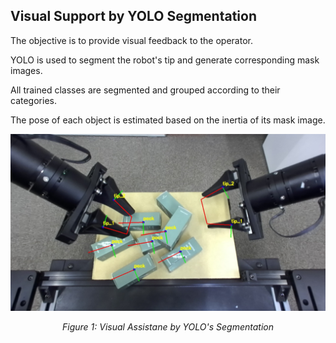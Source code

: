 ## Visual Support by YOLO Segmentation

The objective is to provide visual feedback to the operator.

YOLO is used to segment the robot's tip and generate corresponding mask images.

All trained classes are segmented and grouped according to their categories.

The pose of each object is estimated based on the inertia of its mask image.

<div align="center">
  <img src="./yolo_left_1760065195046.jpg" alt="System Architecture" width="1000"/>
  <p><em>Figure 1: Visual Assistane by YOLO's Segmentation</em></p>
</div>
